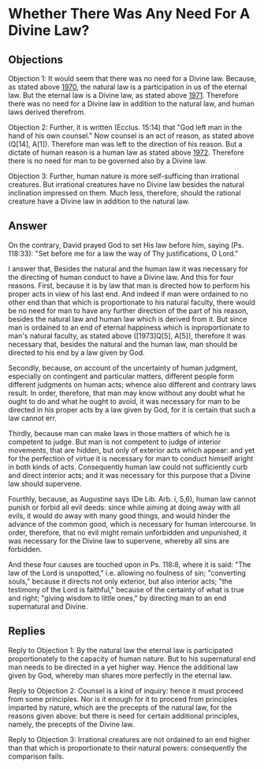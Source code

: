 # Whether There Was Any Need For A Divine Law?

## Objections

Objection 1: It would seem that there was no need for a Divine law. Because, as stated above [1970](A[2]), the natural law is a participation in us of the eternal law. But the eternal law is a Divine law, as stated above [1971](A[1]). Therefore there was no need for a Divine law in addition to the natural law, and human laws derived therefrom.

Objection 2: Further, it is written (Ecclus. 15:14) that "God left man in the hand of his own counsel." Now counsel is an act of reason, as stated above (Q[14], A[1]). Therefore man was left to the direction of his reason. But a dictate of human reason is a human law as stated above [1972](A[3]). Therefore there is no need for man to be governed also by a Divine law.

Objection 3: Further, human nature is more self-sufficing than irrational creatures. But irrational creatures have no Divine law besides the natural inclination impressed on them. Much less, therefore, should the rational creature have a Divine law in addition to the natural law.

## Answer

On the contrary, David prayed God to set His law before him, saying (Ps. 118:33): "Set before me for a law the way of Thy justifications, O Lord."

I answer that, Besides the natural and the human law it was necessary for the directing of human conduct to have a Divine law. And this for four reasons. First, because it is by law that man is directed how to perform his proper acts in view of his last end. And indeed if man were ordained to no other end than that which is proportionate to his natural faculty, there would be no need for man to have any further direction of the part of his reason, besides the natural law and human law which is derived from it. But since man is ordained to an end of eternal happiness which is inproportionate to man's natural faculty, as stated above ([1973]Q[5], A[5]), therefore it was necessary that, besides the natural and the human law, man should be directed to his end by a law given by God.

Secondly, because, on account of the uncertainty of human judgment, especially on contingent and particular matters, different people form different judgments on human acts; whence also different and contrary laws result. In order, therefore, that man may know without any doubt what he ought to do and what he ought to avoid, it was necessary for man to be directed in his proper acts by a law given by God, for it is certain that such a law cannot err.

Thirdly, because man can make laws in those matters of which he is competent to judge. But man is not competent to judge of interior movements, that are hidden, but only of exterior acts which appear: and yet for the perfection of virtue it is necessary for man to conduct himself aright in both kinds of acts. Consequently human law could not sufficiently curb and direct interior acts; and it was necessary for this purpose that a Divine law should supervene.

Fourthly, because, as Augustine says (De Lib. Arb. i, 5,6), human law cannot punish or forbid all evil deeds: since while aiming at doing away with all evils, it would do away with many good things, and would hinder the advance of the common good, which is necessary for human intercourse. In order, therefore, that no evil might remain unforbidden and unpunished, it was necessary for the Divine law to supervene, whereby all sins are forbidden.

And these four causes are touched upon in Ps. 118:8, where it is said: "The law of the Lord is unspotted," i.e. allowing no foulness of sin; "converting souls," because it directs not only exterior, but also interior acts; "the testimony of the Lord is faithful," because of the certainty of what is true and right; "giving wisdom to little ones," by directing man to an end supernatural and Divine.

## Replies

Reply to Objection 1: By the natural law the eternal law is participated proportionately to the capacity of human nature. But to his supernatural end man needs to be directed in a yet higher way. Hence the additional law given by God, whereby man shares more perfectly in the eternal law.

Reply to Objection 2: Counsel is a kind of inquiry: hence it must proceed from some principles. Nor is it enough for it to proceed from principles imparted by nature, which are the precepts of the natural law, for the reasons given above: but there is need for certain additional principles, namely, the precepts of the Divine law.

Reply to Objection 3: Irrational creatures are not ordained to an end higher than that which is proportionate to their natural powers: consequently the comparison fails.